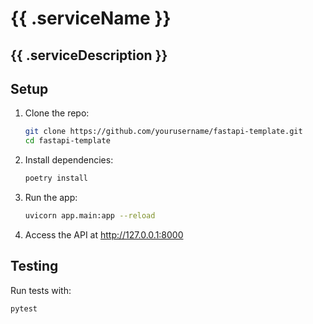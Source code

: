 # {{ .serviceName }}

## {{ .serviceDescription }}

## Setup

1. Clone the repo:
   ```bash
   git clone https://github.com/yourusername/fastapi-template.git
   cd fastapi-template

2. Install dependencies:
   ```bash
   poetry install
3. Run the app:
   ```bash
   uvicorn app.main:app --reload

4. Access the API at http://127.0.0.1:8000

## Testing

Run tests with:
```bash
pytest

